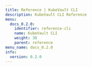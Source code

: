 ```yaml
---
title: Reference | KubeVault CLI
description: KubeVault CLI Reference
menu:
  docs_0.2.0:
    identifier: reference-cli
    name: KubeVault CLI
    weight: 30
    parent: reference
menu_name: docs_0.2.0
info:
  version: 0.2.0
---
```


